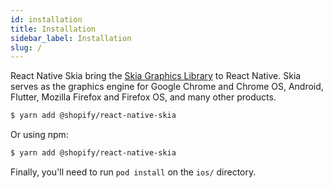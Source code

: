 ```yaml
---
id: installation
title: Installation
sidebar_label: Installation
slug: /
---
```


React Native Skia bring the [Skia Graphics Library](https://skia.org/) to React Native.
Skia serves as the graphics engine for Google Chrome and Chrome OS, Android, Flutter, Mozilla Firefox and Firefox OS, and many other products.

```sh
$ yarn add @shopify/react-native-skia
```

Or using npm:

```sh
$ yarn add @shopify/react-native-skia
```

Finally, you'll need to run `pod install` on the `ios/` directory.